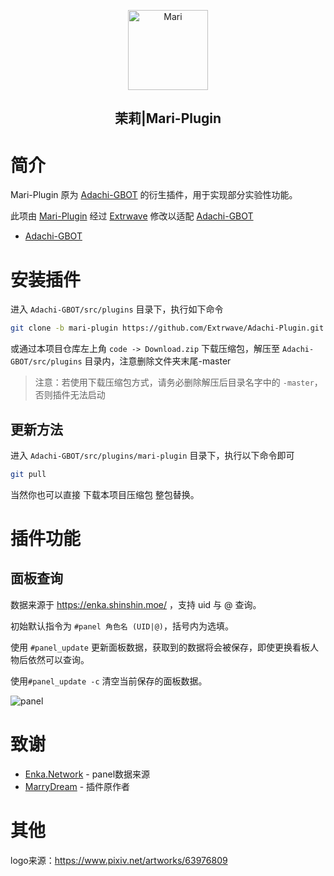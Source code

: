 <p align="center" >
    <a href="https://github.com/MarryDream/mari-plugin.git">
        <img src="https://mari-plugin.oss-cn-beijing.aliyuncs.com/logo.png" width="128" height="128" alt="Mari">
    </a>
</p>
<h2 align="center">茉莉|Mari-Plugin</h2>

# 简介

Mari-Plugin 原为 [Adachi-GBOT][1] 的衍生插件，用于实现部分实验性功能。

此项由 [Mari-Plugin][4] 经过 [Extrwave][5] 修改以适配 [Adachi-GBOT][1]

- [Adachi-GBOT][1]

# 安装插件

进入 `Adachi-GBOT/src/plugins` 目录下，执行如下命令

```bash
git clone -b mari-plugin https://github.com/Extrwave/Adachi-Plugin.git mari-plugin
```

或通过本项目仓库左上角 `code -> Download.zip` 下载压缩包，解压至 `Adachi-GBOT/src/plugins` 目录内，注意删除文件夹末尾-master

> 注意：若使用下载压缩包方式，请务必删除解压后目录名字中的 `-master`，否则插件无法启动

## 更新方法



进入 `Adachi-GBOT/src/plugins/mari-plugin` 目录下，执行以下命令即可

```bash
git pull
```

当然你也可以直接 下载本项目压缩包 整包替换。

# 插件功能

## 面板查询

数据来源于 https://enka.shinshin.moe/ ，支持 uid 与 @ 查询。

初始默认指令为 `#panel 角色名 (UID|@)`，括号内为选填。

使用 `#panel_update` 更新面板数据，获取到的数据将会被保存，即使更换看板人物后依然可以查询。

使用`#panel_update -c` 清空当前保存的面板数据。

![panel][2]

# 致谢

- [Enka.Network][3] - panel数据来源
- [MarryDream][7] - 插件原作者

# 其他

logo来源：https://www.pixiv.net/artworks/63976809

[1]: https://github.com/Extrwave/Adachi-GBOT

[2]: https://mari-plugin.oss-cn-beijing.aliyuncs.com/example/panel.png

[3]: https://enka.shinshin.moe/

[4]: https://github.com/MarryDream/mari-plugin

[5]: https://github.com/Extrwave

[6]: https://github.com/SliverStar/Adachi-BOT

[7]: https://github.com/MarryDream
